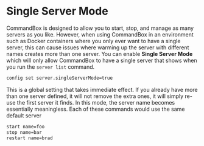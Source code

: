 # Single Server Mode

CommandBox is designed to allow you to start, stop, and manage as many servers as you like.  However, when using CommandBox in an environment such as Docker containers where you only ever want to have a single server, this can cause issues where warming up the server with different names creates more than one server.  You can enable **Single Server Mode** which will only allow CommandBox to have a single server that shows when you run the `server list` command.

```bash
config set server.singleServerMode=true
```

This is a global setting that takes immediate effect.  If you already have more than one server defined, it will not remove the extra ones, it will simply re-use the first server it finds.  In this mode, the server name becomes essentially meaningless.  Each of these commands would use the same default server

```bash
start name=foo
stop name=bar
restart name=brad
```



